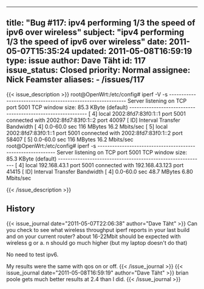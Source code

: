
---
title: "Bug #117: ipv4 performing 1/3 the speed of ipv6 over wireless"
subject: "ipv4 performing 1/3 the speed of ipv6 over wireless"
date: 2011-05-07T15:35:24
updated: 2011-05-08T16:59:19
type: issue
author: Dave Täht
id: 117
issue_status: Closed
priority: Normal
assignee: Nick Feamster
aliases:
    - /issues/117
---

{{< issue_description >}}
    root@OpenWrt:/etc/config# iperf -V -s
    ------------------------------------------------------------
    Server listening on TCP port 5001
    TCP window size: 85.3 KByte (default)
    ------------------------------------------------------------
    [  4] local 2002:8fd7:83f0:1::1 port 5001 connected with 2002:8fd7:83f0:1::2 port 40097
    [ ID] Interval       Transfer     Bandwidth
    [  4]  0.0-60.0 sec   116 MBytes  16.2 Mbits/sec
    [  5] local 2002:8fd7:83f0:1::1 port 5001 connected with 2002:8fd7:83f0:1::2 port 58407
    [  5]  0.0-60.0 sec   116 MBytes  16.2 Mbits/sec
    root@OpenWrt:/etc/config# iperf -s
    ------------------------------------------------------------
    Server listening on TCP port 5001
    TCP window size: 85.3 KByte (default)
    ------------------------------------------------------------
    [  4] local 192.168.43.1 port 5001 connected with 192.168.43.123 port 41415
    [ ID] Interval       Transfer     Bandwidth
    [  4]  0.0-60.0 sec  48.7 MBytes  6.80 Mbits/sec



{{< /issue_description >}}

## History
{{< issue_journal date="2011-05-07T22:06:38" author="Dave Täht" >}}
Can you check to see what wireless throughput iperf reports in your last
build and on your current router? about 16-22Mbit should be expected
with wireless g or a. n should go much higher (but my laptop doesn't do
that)

No need to test ipv6.

My results were the same with qos on or off.
{{< /issue_journal >}}
{{< issue_journal date="2011-05-08T16:59:19" author="Dave Täht" >}}
brian poole gets much better results at 2.4 than I did.
{{< /issue_journal >}}

